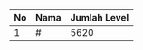 | No | Nama            | Jumlah Level |
|----|-----------------|--------------|
| 1  | #    |    5620        |
